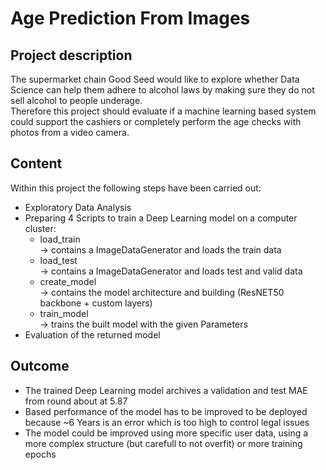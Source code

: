 # Age Prediction From Images
## Project description
The supermarket chain Good Seed would like to explore whether Data Science can help them adhere to alcohol laws by making sure they do not sell alcohol to people underage.  
Therefore this project should evaluate if a machine learning based system could support the cashiers or completely perform the age checks with photos from a video camera.
## Content
Within this project the following steps have been carried out: 

- Exploratory Data Analysis
- Preparing 4 Scripts to train a Deep Learning model on a computer cluster:
	- load_train  
	\-> contains a ImageDataGenerator and loads the train data
	- load_test   
	\-> contains a ImageDataGenerator and loads test and valid data
	- create_model  
	\-> contains the model architecture and building (ResNET50 backbone + custom layers)
	- train_model  
	\-> trains the built model with the given Parameters
- Evaluation of the returned model

## Outcome
- The trained Deep Learning model archives a validation and test MAE from round about at 5.87
- Based performance of the model has to be improved to be deployed because ~6 Years is an error which is too high to control legal issues
- The model could be improved using more specific user data, using a more complex structure (but carefull to not overfit) or more training epochs
